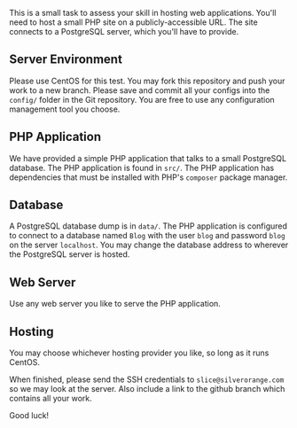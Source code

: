 This is a small task to assess your skill in hosting web applications.
You'll need to host a small PHP site on a publicly-accessible URL. The
site connects to a PostgreSQL server, which you'll have to provide.

Server Environment
------------------
Please use CentOS for this test. You may fork this repository and push
your work to a new branch. Please save and commit all your configs
into the `config/` folder in the Git repository. You are free to use any
configuration management tool you choose.

PHP Application
---------------
We have provided a simple PHP application that talks to a small PostgreSQL
database. The PHP application is found in `src/`. The PHP application has
dependencies that must be installed with PHP's `composer` package manager.

Database
--------
A PostgreSQL database dump is in `data/`. The PHP application is configured
to connect to a database named `Blog` with the user `blog` and password `blog`
on the server `localhost`. You may change the database address to wherever the
PostgreSQL server is hosted.

Web Server
----------
Use any web server you like to serve the PHP application.

Hosting
-------
You may choose whichever hosting provider you like, so long as it runs CentOS.


When finished, please send the SSH credentials to `slice@silverorange.com` so we
may look at the server. Also include a link to the github branch which contains
all your work.

Good luck!

